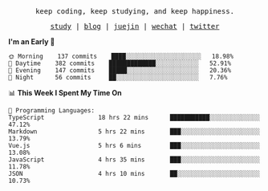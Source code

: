 <p align="center">
  <samp>
    <span>keep coding, keep studying, and keep happiness.</span>
  </samp>
</p>

<p align="center">
  <samp>
    <a href="https://github.com/ouduidui/fe-study">study</a> |
    <a href="https://ouduidui.cn">blog</a>  |
    <a href="https://juejin.cn/user/4309700183594366">juejin</a> |
    <a href="https://user-images.githubusercontent.com/54696834/165071004-6509e3f2-90c3-448c-9d92-3da42b0c2021.jpeg">wechat</a> |
    <a href="https://twitter.com/ouduidui">twitter</a>
  </samp>
</p>

<!--START_SECTION:waka-->
**I'm an Early 🐤** 

```text
🌞 Morning    137 commits    ████░░░░░░░░░░░░░░░░░░░░░   18.98% 
🌆 Daytime    382 commits    █████████████░░░░░░░░░░░░   52.91% 
🌃 Evening    147 commits    █████░░░░░░░░░░░░░░░░░░░░   20.36% 
🌙 Night      56 commits     ██░░░░░░░░░░░░░░░░░░░░░░░   7.76%

```


📊 **This Week I Spent My Time On** 

```text
💬 Programming Languages: 
TypeScript               18 hrs 22 mins      ███████████░░░░░░░░░░░░░░   47.12% 
Markdown                 5 hrs 22 mins       ███░░░░░░░░░░░░░░░░░░░░░░   13.79% 
Vue.js                   5 hrs 6 mins        ███░░░░░░░░░░░░░░░░░░░░░░   13.08% 
JavaScript               4 hrs 35 mins       ███░░░░░░░░░░░░░░░░░░░░░░   11.78% 
JSON                     4 hrs 10 mins       ██░░░░░░░░░░░░░░░░░░░░░░░   10.73%

```


<!--END_SECTION:waka-->
